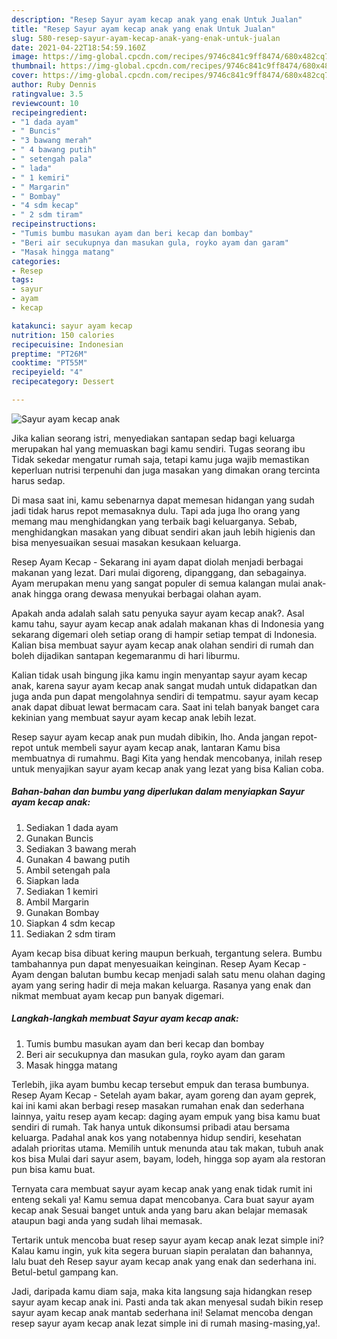 ```yaml
---
description: "Resep Sayur ayam kecap anak yang enak Untuk Jualan"
title: "Resep Sayur ayam kecap anak yang enak Untuk Jualan"
slug: 580-resep-sayur-ayam-kecap-anak-yang-enak-untuk-jualan
date: 2021-04-22T18:54:59.160Z
image: https://img-global.cpcdn.com/recipes/9746c841c9ff8474/680x482cq70/sayur-ayam-kecap-anak-foto-resep-utama.jpg
thumbnail: https://img-global.cpcdn.com/recipes/9746c841c9ff8474/680x482cq70/sayur-ayam-kecap-anak-foto-resep-utama.jpg
cover: https://img-global.cpcdn.com/recipes/9746c841c9ff8474/680x482cq70/sayur-ayam-kecap-anak-foto-resep-utama.jpg
author: Ruby Dennis
ratingvalue: 3.5
reviewcount: 10
recipeingredient:
- "1 dada ayam"
- " Buncis"
- "3 bawang merah"
- " 4 bawang putih"
- " setengah pala"
- " lada"
- " 1 kemiri"
- " Margarin"
- " Bombay"
- "4 sdm kecap"
- " 2 sdm tiram"
recipeinstructions:
- "Tumis bumbu masukan ayam dan beri kecap dan bombay"
- "Beri air secukupnya dan masukan gula, royko ayam dan garam"
- "Masak hingga matang"
categories:
- Resep
tags:
- sayur
- ayam
- kecap

katakunci: sayur ayam kecap 
nutrition: 150 calories
recipecuisine: Indonesian
preptime: "PT26M"
cooktime: "PT55M"
recipeyield: "4"
recipecategory: Dessert

---
```



![Sayur ayam kecap anak](https://img-global.cpcdn.com/recipes/9746c841c9ff8474/680x482cq70/sayur-ayam-kecap-anak-foto-resep-utama.jpg)

Jika kalian seorang istri, menyediakan santapan sedap bagi keluarga merupakan hal yang memuaskan bagi kamu sendiri. Tugas seorang ibu Tidak sekedar mengatur rumah saja, tetapi kamu juga wajib memastikan keperluan nutrisi terpenuhi dan juga masakan yang dimakan orang tercinta harus sedap.

Di masa  saat ini, kamu sebenarnya dapat memesan hidangan yang sudah jadi tidak harus repot memasaknya dulu. Tapi ada juga lho orang yang memang mau menghidangkan yang terbaik bagi keluarganya. Sebab, menghidangkan masakan yang dibuat sendiri akan jauh lebih higienis dan bisa menyesuaikan sesuai masakan kesukaan keluarga. 

Resep Ayam Kecap - Sekarang ini ayam dapat diolah menjadi berbagai makanan yang lezat. Dari mulai digoreng, dipanggang, dan sebagainya. Ayam merupakan menu yang sangat populer di semua kalangan mulai anak-anak hingga orang dewasa menyukai berbagai olahan ayam.

Apakah anda adalah salah satu penyuka sayur ayam kecap anak?. Asal kamu tahu, sayur ayam kecap anak adalah makanan khas di Indonesia yang sekarang digemari oleh setiap orang di hampir setiap tempat di Indonesia. Kalian bisa membuat sayur ayam kecap anak olahan sendiri di rumah dan boleh dijadikan santapan kegemaranmu di hari liburmu.

Kalian tidak usah bingung jika kamu ingin menyantap sayur ayam kecap anak, karena sayur ayam kecap anak sangat mudah untuk didapatkan dan juga anda pun dapat mengolahnya sendiri di tempatmu. sayur ayam kecap anak dapat dibuat lewat bermacam cara. Saat ini telah banyak banget cara kekinian yang membuat sayur ayam kecap anak lebih lezat.

Resep sayur ayam kecap anak pun mudah dibikin, lho. Anda jangan repot-repot untuk membeli sayur ayam kecap anak, lantaran Kamu bisa membuatnya di rumahmu. Bagi Kita yang hendak mencobanya, inilah resep untuk menyajikan sayur ayam kecap anak yang lezat yang bisa Kalian coba.

<!--inarticleads1-->

##### Bahan-bahan dan bumbu yang diperlukan dalam menyiapkan Sayur ayam kecap anak:

1. Sediakan 1 dada ayam
1. Gunakan  Buncis
1. Sediakan 3 bawang merah
1. Gunakan  4 bawang putih
1. Ambil  setengah pala
1. Siapkan  lada
1. Sediakan  1 kemiri
1. Ambil  Margarin
1. Gunakan  Bombay
1. Siapkan 4 sdm kecap
1. Sediakan  2 sdm tiram


Ayam kecap bisa dibuat kering maupun berkuah, tergantung selera. Bumbu tambahannya pun dapat menyesuaikan keinginan. Resep Ayam Kecap - Ayam dengan balutan bumbu kecap menjadi salah satu menu olahan daging ayam yang sering hadir di meja makan keluarga. Rasanya yang enak dan nikmat membuat ayam kecap pun banyak digemari. 

<!--inarticleads2-->

##### Langkah-langkah membuat Sayur ayam kecap anak:

1. Tumis bumbu masukan ayam dan beri kecap dan bombay
1. Beri air secukupnya dan masukan gula, royko ayam dan garam
1. Masak hingga matang


Terlebih, jika ayam bumbu kecap tersebut empuk dan terasa bumbunya. Resep Ayam Kecap - Setelah ayam bakar, ayam goreng dan ayam geprek, kai ini kami akan berbagi resep masakan rumahan enak dan sederhana lainnya, yaitu resep ayam kecap: daging ayam empuk yang bisa kamu buat sendiri di rumah. Tak hanya untuk dikonsumsi pribadi atau bersama keluarga. Padahal anak kos yang notabennya hidup sendiri, kesehatan adalah prioritas utama. Memilih untuk menunda atau tak makan, tubuh anak kos bisa Mulai dari sayur asem, bayam, lodeh, hingga sop ayam ala restoran pun bisa kamu buat. 

Ternyata cara membuat sayur ayam kecap anak yang enak tidak rumit ini enteng sekali ya! Kamu semua dapat mencobanya. Cara buat sayur ayam kecap anak Sesuai banget untuk anda yang baru akan belajar memasak ataupun bagi anda yang sudah lihai memasak.

Tertarik untuk mencoba buat resep sayur ayam kecap anak lezat simple ini? Kalau kamu ingin, yuk kita segera buruan siapin peralatan dan bahannya, lalu buat deh Resep sayur ayam kecap anak yang enak dan sederhana ini. Betul-betul gampang kan. 

Jadi, daripada kamu diam saja, maka kita langsung saja hidangkan resep sayur ayam kecap anak ini. Pasti anda tak akan menyesal sudah bikin resep sayur ayam kecap anak mantab sederhana ini! Selamat mencoba dengan resep sayur ayam kecap anak lezat simple ini di rumah masing-masing,ya!.

